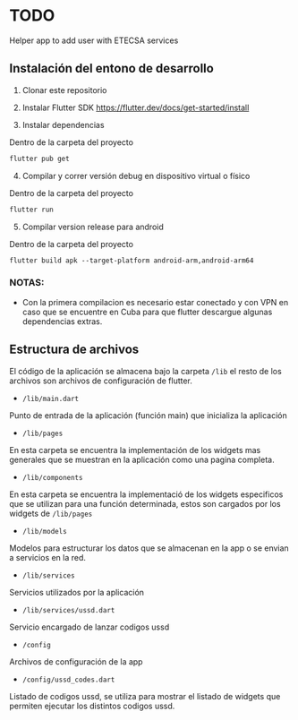 # TODO

Helper app to add user with ETECSA services

## Instalación del entono de desarrollo

1. Clonar este repositorio

2. Instalar Flutter SDK https://flutter.dev/docs/get-started/install

3. Instalar dependencias

Dentro de la carpeta del proyecto

```bash
flutter pub get
```
4. Compilar y correr versión debug en dispositivo virtual o físico

Dentro de la carpeta del proyecto

```bash
flutter run
```

5. Compilar version release para android

Dentro de la carpeta del proyecto

```
flutter build apk --target-platform android-arm,android-arm64
```

### NOTAS: 
- Con la primera compilacion es necesario estar conectado y con VPN en caso que se encuentre en Cuba para que flutter descargue algunas dependencias extras.

## Estructura de archivos

El código de la aplicación se almacena bajo la carpeta `/lib` el resto de los archivos son archivos de configuración de flutter.

* `/lib/main.dart`

Punto de entrada de la aplicación (función main) que inicializa la aplicación

* `/lib/pages`

En esta carpeta se encuentra la implementación de los widgets mas generales que se muestran en la aplicación como una pagina completa.

* `/lib/components`

En esta carpeta se encuentra la implementació de los widgets especificos que se utilizan para una función determinada, estos son cargados por los widgets de `/lib/pages`

* `/lib/models`

Modelos para estructurar los datos que se almacenan en la app o se envian a servicios en la red.

* `/lib/services`

Servicios utilizados por la aplicación

* `/lib/services/ussd.dart`

Servicio encargado de lanzar codigos ussd

* `/config`

Archivos de configuración de la app

* `/config/ussd_codes.dart`

Listado de codigos ussd, se utiliza para mostrar el listado de widgets que permiten ejecutar los distintos codigos ussd.
